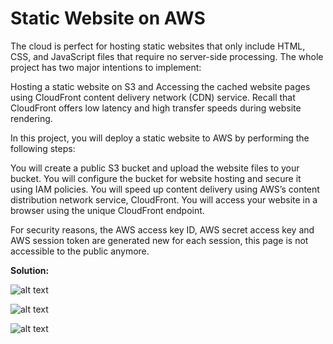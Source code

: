 # Static Website on AWS

The cloud is perfect for hosting static websites that only include HTML, CSS, and JavaScript files that require no server-side processing. The whole project has two major intentions to implement:

Hosting a static website on S3 and
Accessing the cached website pages using CloudFront content delivery network (CDN) service. Recall that CloudFront offers low latency and high transfer speeds during website rendering.

In this project, you will deploy a static website to AWS by performing the following steps:

You will create a public S3 bucket and upload the website files to your bucket.
You will configure the bucket for website hosting and secure it using IAM policies.
You will speed up content delivery using AWS’s content distribution network service, CloudFront.
You will access your website in a browser using the unique CloudFront endpoint.

For security reasons, the AWS access key ID, AWS secret access key and AWS session token are generated new for each session, this page is not accessible to the public anymore. 

**Solution:**

![alt text](https://github.com/mikethwolff/Cloud-DevOps-Engineer-Projects-Udacity/blob/main/Deploy%20Static%20Website%20on%20AWS/file-upload.jpg)

![alt text](https://github.com/mikethwolff/Cloud-DevOps-Engineer-Projects-Udacity/blob/main/Deploy%20Static%20Website%20on%20AWS/policy.jpg)

![alt text](https://github.com/mikethwolff/Cloud-DevOps-Engineer-Projects-Udacity/blob/main/Deploy%20Static%20Website%20on%20AWS/website-02.jpg)
